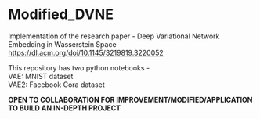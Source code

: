 # Modified_DVNE
Implementation of the research paper - Deep Variational Network Embedding in Wasserstein Space <br>
https://dl.acm.org/doi/10.1145/3219819.3220052

This repository has two python notebooks - <br>
VAE: MNIST dataset <br>
VAE2: Facebook Cora dataset <br>

**OPEN TO COLLABORATION FOR IMPROVEMENT/MODIFIED/APPLICATION TO BUILD AN IN-DEPTH PROJECT**
